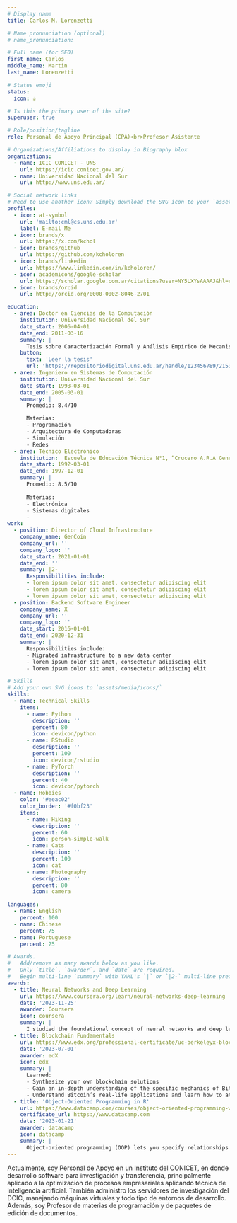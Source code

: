 ```yaml
---
# Display name
title: Carlos M. Lorenzetti

# Name pronunciation (optional)
# name_pronunciation: 

# Full name (for SEO)
first_name: Carlos
middle_name: Martin
last_name: Lorenzetti

# Status emoji
status:
  icon: ☕️

# Is this the primary user of the site?
superuser: true

# Role/position/tagline
role: Personal de Apoyo Principal (CPA)<br>Profesor Asistente

# Organizations/Affiliations to display in Biography blox
organizations:
  - name: ICIC CONICET - UNS
    url: https://icic.conicet.gov.ar/
  - name: Universidad Nacional del Sur
    url: http://www.uns.edu.ar/

# Social network links
# Need to use another icon? Simply download the SVG icon to your `assets/media/icons/` folder.
profiles:
  - icon: at-symbol
    url: 'mailto:cml@cs.uns.edu.ar'
    label: E-mail Me
  - icon: brands/x
    url: https://x.com/kchol
  - icon: brands/github
    url: https://github.com/kcholoren
  - icon: brands/linkedin
    url: https://www.linkedin.com/in/kcholoren/
  - icon: academicons/google-scholar
    url: https://scholar.google.com.ar/citations?user=NY5LXYsAAAAJ&hl=en
  - icon: brands/orcid
    url: http://orcid.org/0000-0002-8046-2701

education:
  - area: Doctor en Ciencias de la Computación
    institution: Universidad Nacional del Sur
    date_start: 2006-04-01
    date_end: 2011-03-16
    summary: |
      Tesis sobre Caracterización Formal y Análisis Empírico de Mecanismos Incrementales de Búsqueda basados en Contexto. Supervisada por [Dra Ana G. Maguitman](http://cs.uns.edu.ar/~agm/). Con artículos presentados en conferencias nacionales e internacionales y 3 revistas indexadas.
    button:
      text: 'Leer la tesis'
      url: 'https://repositoriodigital.uns.edu.ar/handle/123456789/2153'
  - area: Ingeniero en Sistemas de Computación
    institution: Universidad Nacional del Sur
    date_start: 1998-03-01
    date_end: 2005-03-01
    summary: |
      Promedio: 8.4/10

      Materias:
      - Programación
      - Arquitectura de Computadoras
      - Simulación
      - Redes
  - area: Técnico Electrónico
    institution:  Escuela de Educación Técnica N°1, “Crucero A.R.A General Belgrano”, Ingeniero White, 1997
    date_start: 1992-03-01
    date_end: 1997-12-01
    summary: |
      Promedio: 8.5/10
      
      Materias:
      - Electrónica
      - Sistemas digitales
      - 
work:
  - position: Director of Cloud Infrastructure
    company_name: GenCoin
    company_url: ''
    company_logo: ''
    date_start: 2021-01-01
    date_end: ''
    summary: |2-
      Responsibilities include:
      - lorem ipsum dolor sit amet, consectetur adipiscing elit
      - lorem ipsum dolor sit amet, consectetur adipiscing elit
      - lorem ipsum dolor sit amet, consectetur adipiscing elit
  - position: Backend Software Engineer
    company_name: X
    company_url: ''
    company_logo: ''
    date_start: 2016-01-01
    date_end: 2020-12-31
    summary: |
      Responsibilities include:
      - Migrated infrastructure to a new data center
      - lorem ipsum dolor sit amet, consectetur adipiscing elit
      - lorem ipsum dolor sit amet, consectetur adipiscing elit

# Skills
# Add your own SVG icons to `assets/media/icons/`
skills:
  - name: Technical Skills
    items:
      - name: Python
        description: ''
        percent: 80
        icon: devicon/python
      - name: RStudio
        description: ''
        percent: 100
        icon: devicon/rstudio
      - name: PyTorch
        description: ''
        percent: 40
        icon: devicon/pytorch
  - name: Hobbies
    color: '#eeac02'
    color_border: '#f0bf23'
    items:
      - name: Hiking
        description: ''
        percent: 60
        icon: person-simple-walk
      - name: Cats
        description: ''
        percent: 100
        icon: cat
      - name: Photography
        description: ''
        percent: 80
        icon: camera

languages:
  - name: English
    percent: 100
  - name: Chinese
    percent: 75
  - name: Portuguese
    percent: 25

# Awards.
#   Add/remove as many awards below as you like.
#   Only `title`, `awarder`, and `date` are required.
#   Begin multi-line `summary` with YAML's `|` or `|2-` multi-line prefix and indent 2 spaces below.
awards:
  - title: Neural Networks and Deep Learning
    url: https://www.coursera.org/learn/neural-networks-deep-learning
    date: '2023-11-25'
    awarder: Coursera
    icon: coursera
    summary: |
      I studied the foundational concept of neural networks and deep learning. By the end, I was familiar with the significant technological trends driving the rise of deep learning; build, train, and apply fully connected deep neural networks; implement efficient (vectorized) neural networks; identify key parameters in a neural network’s architecture; and apply deep learning to your own applications.
  - title: Blockchain Fundamentals
    url: https://www.edx.org/professional-certificate/uc-berkeleyx-blockchain-fundamentals
    date: '2023-07-01'
    awarder: edX
    icon: edx
    summary: |
      Learned:
      - Synthesize your own blockchain solutions
      - Gain an in-depth understanding of the specific mechanics of Bitcoin
      - Understand Bitcoin’s real-life applications and learn how to attack and destroy Bitcoin, Ethereum, smart contracts and Dapps, and alternatives to Bitcoin’s Proof-of-Work consensus algorithm
  - title: 'Object-Oriented Programming in R'
    url: https://www.datacamp.com/courses/object-oriented-programming-with-s3-and-r6-in-r
    certificate_url: https://www.datacamp.com
    date: '2023-01-21'
    awarder: datacamp
    icon: datacamp
    summary: |
      Object-oriented programming (OOP) lets you specify relationships between functions and the objects that they can act on, helping you manage complexity in your code. This is an intermediate level course, providing an introduction to OOP, using the S3 and R6 systems. S3 is a great day-to-day R programming tool that simplifies some of the functions that you write. R6 is especially useful for industry-specific analyses, working with web APIs, and building GUIs.
---
```


Actualmente, soy Personal de Apoyo en un Instituto del CONICET, en donde desarrollo software para investigación y transferencia, principalmente aplicado a la optimización de procesos empresariales aplicando técnica de inteligencia artificial. También administro los servidores de investigación del DCIC, manejando máquinas virtuales y todo tipo de entornos de desarrollo. Además, soy Profesor de materias de programación y de paquetes de edición de documentos.